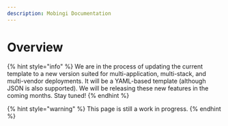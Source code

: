 ```yaml
---
description: Mobingi Documentation
---
```


# Overview

{% hint style="info" %}
We are in the process of updating the current template to a new version suited for multi-application, multi-stack, and multi-vendor deployments. It will be a YAML-based template \(although JSON is also supported\). We will be releasing these new features in the coming months. Stay tuned!
{% endhint %}

{% hint style="warning" %}
This page is still a work in progress.
{% endhint %}

